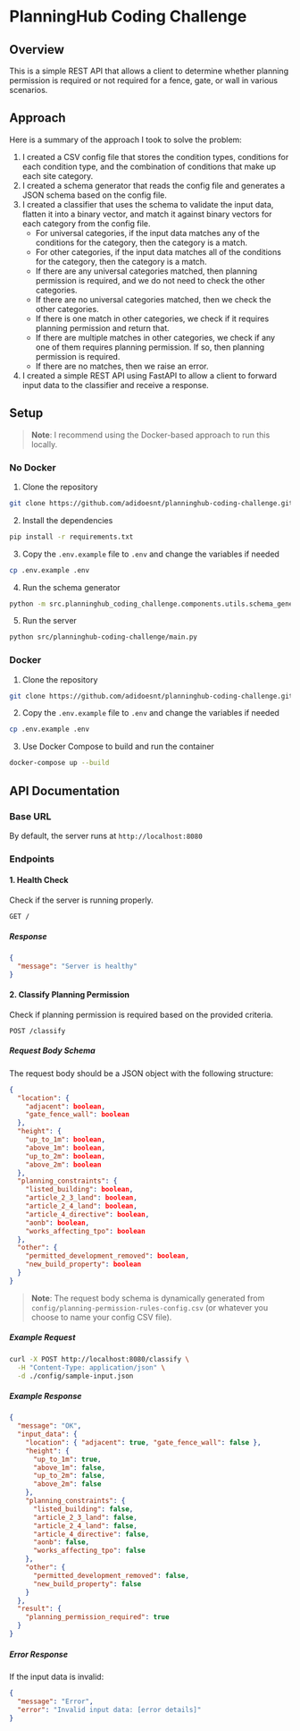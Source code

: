 # PlanningHub Coding Challenge

## Overview

This is a simple REST API that allows a client to determine whether planning permission is required or not required for a fence, gate, or wall in various scenarios.

## Approach

Here is a summary of the approach I took to solve the problem:

1. I created a CSV config file that stores the condition types, conditions for each condition type, and the combination of conditions that make up each site category.
2. I created a schema generator that reads the config file and generates a JSON schema based on the config file.
3. I created a classifier that uses the schema to validate the input data, flatten it into a binary vector, and match it against binary vectors for each category from the config file.
    - For universal categories, if the input data matches any of the conditions for the category, then the category is a match.
    - For other categories, if the input data matches all of the conditions for the category, then the category is a match.
    - If there are any universal categories matched, then planning permission is required, and we do not need to check the other categories.
    - If there are no universal categories matched, then we check the other categories.
    - If there is one match in other categories, we check if it requires planning permission and return that.
    - If there are multiple matches in other categories, we check if any one of them requires planning permission. If so, then planning permission is required.
    - If there are no matches, then we raise an error.
4. I created a simple REST API using FastAPI to allow a client to forward input data to the classifier and receive a response.

## Setup

> **Note**: I recommend using the Docker-based approach to run this locally.

### No Docker

1. Clone the repository

```bash
git clone https://github.com/adidoesnt/planninghub-coding-challenge.git
```

2. Install the dependencies

```bash
pip install -r requirements.txt
```

3. Copy the `.env.example` file to `.env` and change the variables if needed

```bash
cp .env.example .env
```

4. Run the schema generator

```bash
python -m src.planninghub_coding_challenge.components.utils.schema_generator
```

5. Run the server

```bash
python src/planninghub-coding-challenge/main.py
```

### Docker

1. Clone the repository

```bash
git clone https://github.com/adidoesnt/planninghub-coding-challenge.git
```

2. Copy the `.env.example` file to `.env` and change the variables if needed

```bash
cp .env.example .env
```

3. Use Docker Compose to build and run the container

```bash
docker-compose up --build
```

## API Documentation

### Base URL

By default, the server runs at `http://localhost:8080`

### Endpoints

#### 1. Health Check

Check if the server is running properly.

```
GET /
```

##### Response

```json
{
  "message": "Server is healthy"
}
```

#### 2. Classify Planning Permission

Check if planning permission is required based on the provided criteria.

```
POST /classify
```

##### Request Body Schema

The request body should be a JSON object with the following structure:

```json
{
  "location": {
    "adjacent": boolean,
    "gate_fence_wall": boolean
  },
  "height": {
    "up_to_1m": boolean,
    "above_1m": boolean,
    "up_to_2m": boolean,
    "above_2m": boolean
  },
  "planning_constraints": {
    "listed_building": boolean,
    "article_2_3_land": boolean,
    "article_2_4_land": boolean,
    "article_4_directive": boolean,
    "aonb": boolean,
    "works_affecting_tpo": boolean
  },
  "other": {
    "permitted_development_removed": boolean,
    "new_build_property": boolean
  }
}
```

> **Note**: The request body schema is dynamically generated from `config/planning-permission-rules-config.csv` (or whatever you choose to name your config CSV file).

##### Example Request

```bash
curl -X POST http://localhost:8080/classify \
  -H "Content-Type: application/json" \
  -d ./config/sample-input.json
```

##### Example Response

```json
{
  "message": "OK",
  "input_data": {
    "location": { "adjacent": true, "gate_fence_wall": false },
    "height": {
      "up_to_1m": true,
      "above_1m": false,
      "up_to_2m": false,
      "above_2m": false
    },
    "planning_constraints": {
      "listed_building": false,
      "article_2_3_land": false,
      "article_2_4_land": false,
      "article_4_directive": false,
      "aonb": false,
      "works_affecting_tpo": false
    },
    "other": {
      "permitted_development_removed": false,
      "new_build_property": false
    }
  },
  "result": {
    "planning_permission_required": true
  }
}
```

##### Error Response

If the input data is invalid:

```json
{
  "message": "Error",
  "error": "Invalid input data: [error details]"
}
```
